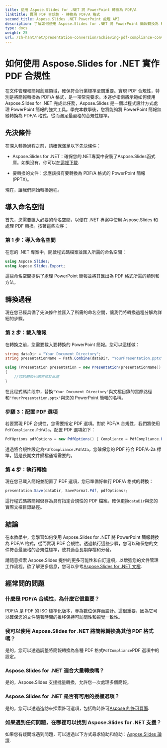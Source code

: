 ```yaml
---
title: 使用 Aspose.Slides for .NET 將 PowerPoint 轉換為 PDF/A
linktitle: 實現 PDF 合規性 - 轉換為 PDF/A 格式
second_title: Aspose.Slides .NET PowerPoint 處理 API
description: 了解如何使用 Aspose.Slides for .NET 將 PowerPoint 簡報轉換為 PDF/A 格式，從而實現 PDF 合規性。確保文件的壽命和可訪問性。
type: docs
weight: 25
url: /zh-hant/net/presentation-conversion/achieving-pdf-compliance-convert-to-pdf-a-format/
---
```


# 如何使用 Aspose.Slides for .NET 實作 PDF 合規性

在文件管理和簡報創建領域，確保符合行業標準至關重要。實現 PDF 合規性，特別是將簡報轉換為 PDF/A 格式，是一項常見要求。本逐步指南將示範如何使用 Aspose.Slides for .NET 完成此任務，Aspose.Slides 是一個以程式設計方式處理 PowerPoint 簡報的強大工具。學完本教學後，您將能夠將 PowerPoint 簡報無縫轉換為 PDF/A 格式，從而滿足最嚴格的合規性標準。

## 先決條件

在深入轉換過程之前，請確保滿足以下先決條件：

-  Aspose.Slides for .NET：確保您的.NET專案中安裝了Aspose.Slides函式庫。如果沒有，你可以[在這裡下載](https://releases.aspose.com/slides/net/).

- 要轉換的文件：您應該擁有要轉換為 PDF/A 格式的 PowerPoint 簡報 (PPTX)。

現在，讓我們開始轉換過程。

## 導入命名空間

首先，您需要匯入必要的命名空間，以便在 .NET 專案中使用 Aspose.Slides 和處理 PDF 轉換。按著這些次序：

### 第 1 步：導入命名空間

在您的 .NET 專案中，開啟程式碼檔案並匯入所需的命名空間：

```csharp
using Aspose.Slides;
using Aspose.Slides.Export;
```

這些命名空間提供了處理 PowerPoint 簡報並將其匯出為 PDF 格式所需的類別和方法。

## 轉換過程

現在您已經具備了先決條件並匯入了所需的命名空間，讓我們將轉換過程分解為詳細的步驟。

### 第 2 步：載入簡報

在轉換之前，您需要載入要轉換的 PowerPoint 簡報。您可以這樣做：

```csharp
string dataDir = "Your Document Directory";
string presentationName = Path.Combine(dataDir, "YourPresentation.pptx");

using (Presentation presentation = new Presentation(presentationName))
{
    //您的轉換代碼將位於此處
}
```

在此程式碼片段中，替換`"Your Document Directory"`與文檔目錄的實際路徑和`"YourPresentation.pptx"`與您的 PowerPoint 簡報的名稱。

### 步驟 3：配置 PDF 選項

若要實現 PDF 合規性，您需要指定 PDF 選項。對於 PDF/A 合規性，我們將使用`PdfCompliance.PdfA2a`。配置 PDF 選項如下：

```csharp
PdfOptions pdfOptions = new PdfOptions() { Compliance = PdfCompliance.PdfA2a };
```

透過將合規性設定為`PdfCompliance.PdfA2a`，您確保您的 PDF 符合 PDF/A-2a 標準，這是長期文件歸檔通常需要的。

### 第 4 步：執行轉換

現在您已載入簡報並配置了 PDF 選項，您已準備好執行 PDF/A 格式的轉換：

```csharp
presentation.Save(dataDir, SaveFormat.Pdf, pdfOptions);
```

這行程式碼將簡報儲存為具有指定合規性的 PDF 檔案。確保更換`dataDir`與您的實際文檔目錄路徑。

## 結論

在本教學中，您學習如何使用 Aspose.Slides for .NET 將 PowerPoint 簡報轉換為 PDF/A 格式，從而實現 PDF 合規性。透過執行這些步驟，您可以確保您的文件符合最嚴格的合規性標準，使其適合長期存檔和分發。

請隨意探索 Aspose.Slides 提供的更多可能性和自訂選項，以增強您的文件管理工作流程。欲了解更多信息，您可以參考[Aspose.Slides for .NET 文檔](https://reference.aspose.com/slides/net/).

## 經常問的問題

### 什麼是 PDF/A 合規性，為什麼它很重要？
PDF/A 是 PDF 的 ISO 標準化版本，專為數位保存而設計。這很重要，因為它可以確保您的文件隨著時間的推移保持可訪問性和視覺一致性。

### 我可以使用 Aspose.Slides for .NET 將簡報轉換為其他 PDF 格式嗎？
是的，您可以透過調整將簡報轉換為各種 PDF 格式`PdfCompliance`PDF 選項中的設定。

### Aspose.Slides for .NET 適合大量轉換嗎？
是的，Aspose.Slides 支援批量轉換，允許您一次處理多個簡報。

### Aspose.Slides for .NET 是否有可用的授權選項？
是的，您可以透過造訪來探索許可選項，包括臨時許可[Aspose 的許可頁面](https://purchase.aspose.com/buy).

### 如果遇到任何問題，在哪裡可以找到 Aspose.Slides for .NET 支援？
如果您有疑問或遇到問題，可以透過以下方式尋求協助和協助：[Aspose.Slides 論壇](https://forum.aspose.com/).